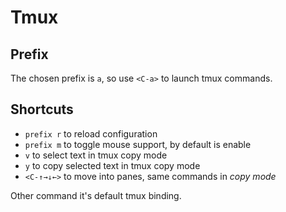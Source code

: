 # Tmux

## Prefix

The chosen prefix is `a`, so use `<C-a>` to launch tmux commands.

## Shortcuts

- `prefix r` to reload configuration
- `prefix m` to toggle mouse support, by default is enable
- `v` to select text in tmux copy mode
- `y` to copy selected text in tmux copy mode
- `<C-↑→↓←>` to move into panes, same commands in *copy mode*

Other command it's default tmux binding.
